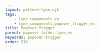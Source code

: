 ```yaml
---
layout: pattern-lyne.njk
tags: 
    - lyne_components_en
    - lyne_components_popover_trigger_en
title: Popover-Trigger
parent: popover-folder-lyne_en
keywords: popover-trigger
order: 510
---
```


